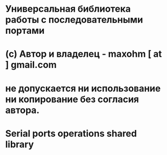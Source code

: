 #
# Универсальная библиотека работы с последовательными портами
# (c) Автор и владелец -  maxohm [ at ] gmail.com
# не допускается ни использование ни копирование без согласия автора.
#
#
# Serial ports operations shared library
#